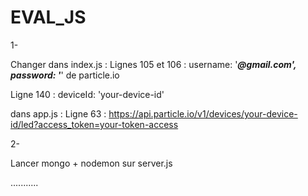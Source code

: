 # EVAL_JS

1- 


Changer dans index.js : 
Lignes 105 et 106 :
		username: '*****@gmail.com',
 		password: '*****'
 	de particle.io

 Ligne 140 : 
        deviceId: 'your-device-id'

dans app.js : 
Ligne 63 : 
  		https://api.particle.io/v1/devices/your-device-id/led?access_token=your-token-access




2- 


Lancer mongo + nodemon sur server.js













...........